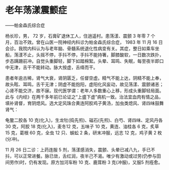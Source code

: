 # 老年荡漾震颤症

——帕金森氏综合症

杨长珍，男， 72 岁，石膏矿退休工人，住逍遥村。患荡漾、震颤 3 年零 7 个月，百治不效。曾在山医一院神经内科诊为帕金森氏综合症， 1983 年 11 月 16 日会诊。我院内科认为与老年脑、骨髓系统退化性病变有关。其症，整日如乘车坐船，荡漾不止，头摇不停，手抖不停，手抖不能持箸，脚膝酸软，一日数次跌扑，步态蹒跚前冲。自觉头重脚轻，脚下如踏棉絮。头晕、耳鸣、失眠，每至夜半即口中无津，舌干不能转动。脉大按虚，舌绛而干。

患者年逾古稀，肾气大衰，肾阴匮乏，任督空虚。精气不能上达，阴精不能上奉，故头眩、耳鸣，舌干无津；阴虚不能抱阳，虚阳化风妄动，故见荡漾、震颤诸恙；心肾不能交济，故不寐。现代医学谓：老年人多数重心上移，形成头重脚轻局面。此与《内经》在两千多年前已论证之“上盛下虚”病机一致。治法宜血肉有情之品，填补肾督，育阴熄风。选大定风珠合黄连阿胶鸡子黄汤，加虫类熄风、肾四味鼓舞肾气：

龟鳖二胶各 10 克(化入)，生龙牡(捣先煎)、磁石(先煎)、白芍、肾四味、定风丹各 30 克，阿胶 18 克(化入)，麦冬12 克，五味子 10 克，黄连、油桂各 6 克，炙草 15 克，葛根 60 克，全虫 12 只、蜈蚣 2 条，研末冲服，远志 12 克，鸡子黄 2 枚(分冲)。

11 月 26 日二诊：上药连服 5 剂，荡漾感消失，震颤、头晕已减八九，手已不抖，可以正常进餐。脉已敛，舌红润，夜半己不渴。唯少有激动或过劳(仍参与田间劳作)时，仍有发现。原方加河车粉 10 克、鹿茸粉 3 克(冲服)，又服5 剂痊愈。